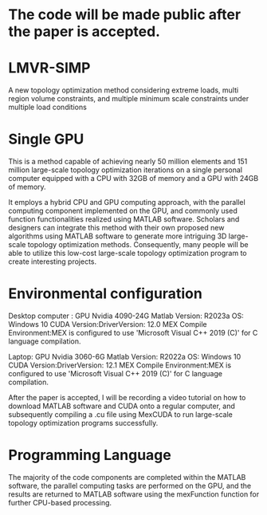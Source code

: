 # The code will be made public after the paper is accepted.
# LMVR-SIMP
A new topology optimization method considering extreme loads, multi region volume constraints, and multiple minimum scale constraints under multiple load conditions

# Single GPU
This is a method capable of achieving nearly 50 million elements and 151 million large-scale topology optimization iterations on a single personal computer equipped with a CPU with 32GB of memory and a GPU with 24GB of memory. 

It employs a hybrid CPU and GPU computing approach, with the parallel computing component implemented on the GPU, and commonly used function functionalities realized using MATLAB software. Scholars and designers can integrate this method with their own proposed new algorithms using MATLAB software to generate more intriguing 3D large-scale topology optimization methods. Consequently, many people will be able to utilize this low-cost large-scale topology optimization program to create interesting projects.

# Environmental configuration
Desktop computer :  GPU Nvidia 4090-24G  Matlab Version: R2023a OS: Windows 10  CUDA Version:DriverVersion: 12.0  MEX Compile Environment:MEX is configured to use 'Microsoft Visual C++ 2019 (C)' for C language compilation.

Laptop: GPU Nvidia 3060-6G  Matlab Version: R2022a OS: Windows 10   CUDA Version:DriverVersion: 12.1   MEX Compile Environment:MEX is configured to use 'Microsoft Visual C++ 2019 (C)' for C language compilation.

After the paper is accepted, I will be recording a video tutorial on how to download MATLAB software and CUDA onto a regular computer, and subsequently compiling a .cu file using MexCUDA to run large-scale topology optimization programs successfully.

# Programming Language
The majority of the code components are completed within the MATLAB software, the parallel computing tasks are performed on the GPU, and the results are returned to MATLAB software using the mexFunction function  for further CPU-based processing. 
